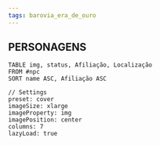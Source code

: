 ```yaml
---
tags: barovia_era_de_ouro
---
```


<div class="campaign-title">
  <h2>PERSONAGENS</h2>
</div>

```datacards
TABLE img, status, Afiliação, Localização
FROM #npc
SORT name ASC, Afiliação ASC

// Settings
preset: cover
imageSize: xlarge
imageProperty: img
imagePosition: center
columns: 7
lazyLoad: true

```
